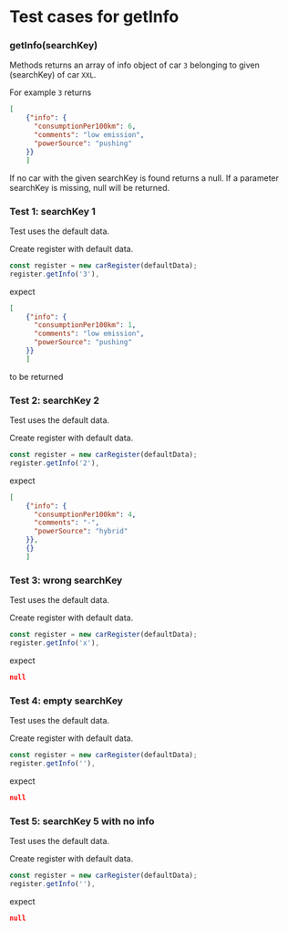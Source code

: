 # Test cases for getInfo

### **getInfo(searchKey)**
Methods returns an array of info object of car `3` belonging to given (searchKey) of car `XXL`.

For example `3` returns 
```json
[
    {"info": {
      "consumptionPer100km": 6,
      "comments": "low emission",
      "powerSource": "pushing"
    }}
    ]
```
If no car with the given searchKey is found returns a null.
If a parameter searchKey is missing, null will be returned.

### Test 1: searchKey 1
Test uses the default data.

Create register with default data.
```js
const register = new carRegister(defaultData);
register.getInfo('3'),
```
expect
```json
[
    {"info": {
      "consumptionPer100km": 1,
      "comments": "low emission",
      "powerSource": "pushing"
    }}
    ]
```
to be returned

### Test 2: searchKey 2
Test uses the default data.

Create register with default data.
```js
const register = new carRegister(defaultData);
register.getInfo('2'),
```
expect
```json
[
    {"info": {
      "consumptionPer100km": 4,
      "comments": "-",
      "powerSource": "hybrid"
    }},
    {}
    ]
```
### Test 3: wrong searchKey
Test uses the default data.

Create register with default data.
```js
const register = new carRegister(defaultData);
register.getInfo('x'),
```
expect
```json
null
```

### Test 4: empty searchKey
Test uses the default data.

Create register with default data.
```js
const register = new carRegister(defaultData);
register.getInfo(''),
```
expect
```json
null
```

### Test 5: searchKey 5 with no info
Test uses the default data.

Create register with default data.
```js
const register = new carRegister(defaultData);
register.getInfo(''),
```
expect
```json
null
```

